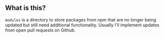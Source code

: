 ## What is this?
`modules` is a directory to store packages from npm that are no longer being updated but still need additional functionality. Usually I'll implement updates from open pull requests on Github.